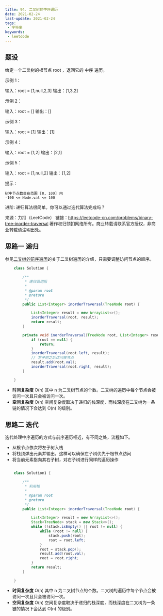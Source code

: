 ```yaml
---
title: 94. 二叉树的中序遍历
date: 2021-02-24
last-update: 2021-02-24
tags:
 - 字符串
keywords:
 - leetdode
---
```


## 题设
给定一个二叉树的根节点 root ，返回它的 中序 遍历。

 

示例 1：

输入：root = [1,null,2,3]
输出：[1,3,2]

示例 2：

输入：root = []
输出：[]

示例 3：

输入：root = [1]
输出：[1]

示例 4：

输入：root = [1,2]
输出：[2,1]

示例 5：

输入：root = [1,null,2]
输出：[1,2]

 

提示：

    树中节点数目在范围 [0, 100] 内
    -100 <= Node.val <= 100

 

进阶: 递归算法很简单，你可以通过迭代算法完成吗？

来源：力扣（LeetCode）
链接：https://leetcode-cn.com/problems/binary-tree-inorder-traversal
著作权归领扣网络所有。商业转载请联系官方授权，非商业转载请注明出处。


## 思路一 递归

参见[二叉树的前序遍历](144.%20二叉树的前序遍历.md)的关于二叉树遍历的介绍，只需要调整访问节点的顺序。

```java 
    class Solution {
    
        /**
         * 递归调用版
         *
         * @param root
         * @return
         */
        public List<Integer> inorderTraversal(TreeNode root) {

            List<Integer> result = new ArrayList<>();
            inorderTraversal(root, result);
            return result;
        }

        private void inorderTraversal(TreeNode root, List<Integer> result) {
            if (root == null) {
                return;
            }
            inorderTraversal(root.left, result);
            // 左子树之后访问根节点
            result.add(root.val);
            inorderTraversal(root.right, result);
        }

    }
```
- **时间复杂度** O(n) 其中 n 为二叉树节点的个数。二叉树的遍历中每个节点会被访问一次且只会被访问一次。
- **空间复杂度** O(n)  空间复杂度取决于递归的栈深度，而栈深度在二叉树为一条链的情况下会达到 O(n) 的级别。
## 思路二 迭代

迭代处理中序遍历的方式与前序遍历相近，有不同之处，流程如下。

- 从根节点依次将左子树入栈
- 将栈顶弹出元素并输出，这样可以确保左子树优先于根节点访问
- 将当前元素指向其右子树，对右子树进行同样的遍历操作

```java 

    class Solution1 {

        /**
         * 利用栈
         *
         * @param root
         * @return
         */
        public List<Integer> inorderTraversal(TreeNode root) {

            List<Integer> result = new ArrayList<>();
            Stack<TreeNode> stack = new Stack<>();
            while (!stack.isEmpty() || root != null) {
                while (root != null) {
                    stack.push(root);
                    root = root.left;
                }
                root = stack.pop();
                result.add(root.val);
                root = root.right;
            }
            return result;
        }

    }
```


- **时间复杂度** O(n) 其中 n 为二叉树节点的个数。二叉树的遍历中每个节点会被访问一次且只会被访问一次。
- **空间复杂度** O(n)  空间复杂度取决于递归的栈深度，而栈深度在二叉树为一条链的情况下会达到 O(n) 的级别。

